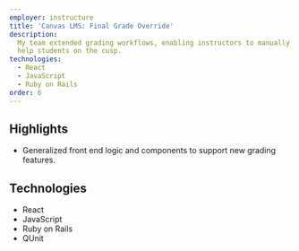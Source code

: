 ```yaml
---
employer: instructure
title: 'Canvas LMS: Final Grade Override'
description:
  My team extended grading workflows, enabling instructors to manually increase final grades and
  help students on the cusp.
technologies:
  - React
  - JavaScript
  - Ruby on Rails
order: 6
---
```


## Highlights

- Generalized front end logic and components to support new grading features.

## Technologies

- React
- JavaScript
- Ruby on Rails
- QUnit
